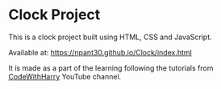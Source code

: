 # Clock Project

This is a clock project built using HTML, CSS and JavaScript.

 Available at: https://npant30.github.io/Clock/index.html


It is made as a part of the learning following the tutorials from [CodeWithHarry](https://www.youtube.com/c/CodeWithHarry) YouTube channel.
